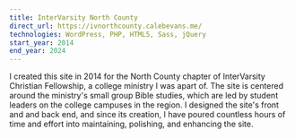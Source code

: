 ```yaml
---
title: InterVarsity North County
direct_url: https://ivnorthcounty.calebevans.me/
technologies: WordPress, PHP, HTML5, Sass, jQuery
start_year: 2014
end_year: 2024
---
```


I created this site in 2014 for the North County chapter of InterVarsity Christian Fellowship, a college ministry I was apart of. The site is centered around the ministry's small group Bible studies, which are led by student leaders on the college campuses in the region. I designed the site's front and and back end, and since its creation, I have poured countless hours of time and effort into maintaining, polishing, and enhancing the site.